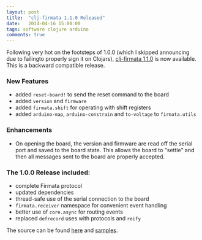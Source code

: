 ```yaml
---
layout: post
title:  "clj-firmata 1.1.0 Released"
date:   2014-04-16 15:00:00
tags: software clojure arduino
comments: true
---
```


Following very hot on the footsteps of 1.0.0 (which I skipped announcing due to failingto properly sign it on Clojars), [clj-firmata 1.1.0](https://clojars.org/clj-firmata) is now available. This is a backward compatible release.

### New Features

* added `reset-board!` to send the reset command to the board
* added `version` and `firmware`
* added `firmata.shift` for operating with shift registers
* added `arduino-map`, `arduino-constrain` and `to-voltage` to `firmata.utils`

### Enhancements

* On opening the board, the version and firmware are read off the serial port and saved to the board state.  This allows the board to "settle" and then all messages sent to the board are properly accepted. 

### The 1.0.0 Release included: 

* complete Firmata protocol
* updated dependencies
* thread-safe use of the serial connection to the board
* `firmata.receiver` namespace for convenient event handling
* better use of `core.async` for routing events
* replaced `defrecord` uses with protocols and `reify`

The source can be found [here](https://github.com/peterschwarz/clj-firmata) and [samples](https://github.com/peterschwarz/clj-firmata-samples). 

